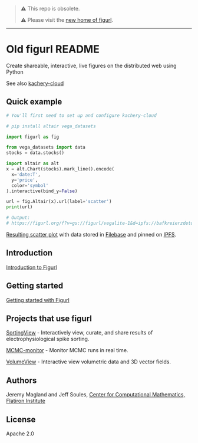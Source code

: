 > :warning: This repo is obsolete.
> 
> :warning: Please visit the [new home of figurl](https://github.com/scratchrealm/figurl2).

---

# Old figurl README

Create shareable, interactive, live figures on the distributed web using Python

See also [kachery-cloud](https://github.com/scratchrealm/kachery-cloud)

## Quick example

```python
# You'll first need to set up and configure kachery-cloud

# pip install altair vega_datasets

import figurl as fig

from vega_datasets import data
stocks = data.stocks()

import altair as alt
x = alt.Chart(stocks).mark_line().encode(
  x='date:T',
  y='price',
  color='symbol'
).interactive(bind_y=False)

url = fig.Altair(x).url(label='scatter')
print(url)

# Output: 
# https://figurl.org/f?v=gs://figurl/vegalite-1&d=ipfs://bafkreierzdetqnlhxfczsz6zqg6psvjobzqidtgmhmf7a4z27gjkml32xq&label=scatter
```

[Resulting scatter plot](https://figurl.org/f?v=gs://figurl/vegalite-1&d=ipfs://bafkreierzdetqnlhxfczsz6zqg6psvjobzqidtgmhmf7a4z27gjkml32xq&label=scatter) with data stored in [Filebase](https://filebase.com/) and pinned on [IPFS](https://ipfs.io/). 

## Introduction

[Introduction to Figurl](https://github.com/magland/figurl/wiki/Introduction-to-Figurl)

## Getting started

[Getting started with Figurl](https://github.com/magland/figurl/wiki/Getting-Started-with-Figurl)

## Projects that use figurl

[SortingView](https://github.com/magland/sortingview) - Interactively view, curate, and share results of electrophysiological spike sorting.

[MCMC-monitor](https://github.com/flatironinstitute/mcmc-monitor) - Monitor MCMC runs in real time.

[VolumeView](https://github.com/magland/volumeview) - Interactive view volumetric data and 3D vector fields.

## Authors

Jeremy Magland and Jeff Soules, [Center for Computational Mathematics, Flatiron Institute](https://www.simonsfoundation.org/flatiron/center-for-computational-mathematics)

## License

Apache 2.0
